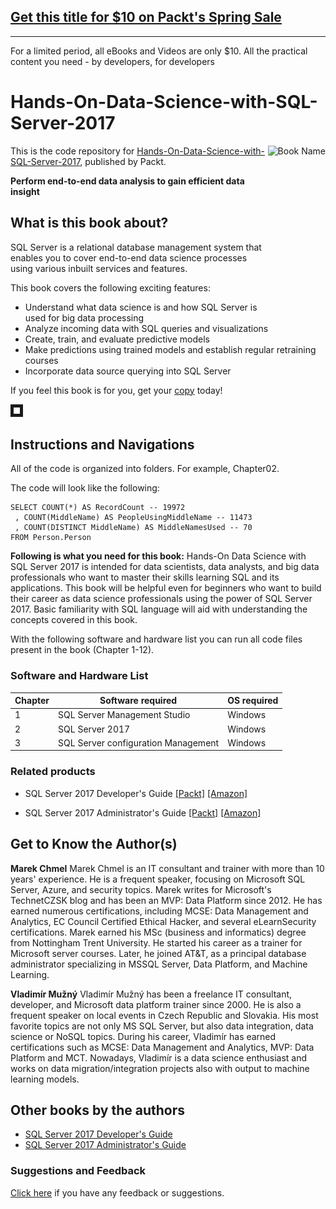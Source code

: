 ## [Get this title for $10 on Packt's Spring Sale](https://www.packt.com/B10336?utm_source=github&utm_medium=packt-github-repo&utm_campaign=spring_10_dollar_2022)
-----
For a limited period, all eBooks and Videos are only $10. All the practical content you need \- by developers, for developers


# Hands-On-Data-Science-with-SQL-Server-2017

<a href="https://www.packtpub.com/big-data-and-business-intelligence/hands-data-science-sql-server-2017?utm_source=github&utm_medium=repository&utm_campaign=9781788996341"><img src="https://dz13w8afd47il.cloudfront.net/sites/default/files/imagecache/ppv4_main_book_cover/B10336.png" alt="Book Name" height="256px" align="right"></a>

This is the code repository for [Hands-On-Data-Science-with-SQL-Server-2017](https://www.packtpub.com/big-data-and-business-intelligence/hands-data-science-sql-server-2017?utm_source=github&utm_medium=repository&utm_campaign=9781788996341), published by Packt.

**Perform end-to-end data analysis to gain efficient data insight**

## What is this book about?
SQL Server is a relational database management system that enables you to cover end-to-end data science processes using various inbuilt services and features. 

This book covers the following exciting features: 
* Understand what data science is and how SQL Server is used for big data processing
* Analyze incoming data with SQL queries and visualizations
* Create, train, and evaluate predictive models
* Make predictions using trained models and establish regular retraining courses
* Incorporate data source querying into SQL Server

If you feel this book is for you, get your [copy](https://www.amazon.com/dp/1788996348) today!

<a href="https://www.packtpub.com/?utm_source=github&utm_medium=banner&utm_campaign=GitHubBanner"><img src="https://raw.githubusercontent.com/PacktPublishing/GitHub/master/GitHub.png" 
alt="https://www.packtpub.com/" border="5" /></a>


## Instructions and Navigations
All of the code is organized into folders. For example, Chapter02.

The code will look like the following:
```
SELECT COUNT(*) AS RecordCount -- 19972
 , COUNT(MiddleName) AS PeopleUsingMiddleName -- 11473
 , COUNT(DISTINCT MiddleName) AS MiddleNamesUsed -- 70
FROM Person.Person
```

**Following is what you need for this book:**
Hands-On Data Science with SQL Server 2017 is intended for data scientists, data analysts, and big data professionals who want to master their skills learning SQL and its applications. This book will be helpful even for beginners who want to build their career as data science professionals using the power of SQL Server 2017. Basic familiarity with SQL language will aid with understanding the concepts covered in this book.

With the following software and hardware list you can run all code files present in the book (Chapter 1-12).

### Software and Hardware List

| Chapter  | Software required                   | OS required                        |
| -------- | ------------------------------------| -----------------------------------|
| 1        | SQL Server Management Studio        | Windows |
| 2        | SQL Server 2017                     | Windows |
| 3        | SQL Server configuration Management | Windows |




### Related products <Other books you may enjoy>
* SQL Server 2017 Developer's Guide [[Packt]](https://www.packtpub.com/big-data-and-business-intelligence/sql-server-2017-developers-guide?utm_source=github&utm_medium=repository&utm_campaign=9781788476195) [[Amazon]](https://www.amazon.com/dp/1788476190)

* SQL Server 2017 Administrator's Guide [[Packt]](https://www.packtpub.com/big-data-and-business-intelligence/sql-server-2017-administrators-guide?utm_source=github&utm_medium=repository&utm_campaign=9781786462541) [[Amazon]](https://www.amazon.com/dp/1786462540)

## Get to Know the Author(s)
**Marek Chmel**
Marek Chmel is an IT consultant and trainer with more than 10 years' experience. He is a frequent speaker, focusing on Microsoft SQL Server, Azure, and security topics. Marek writes for Microsoft's TechnetCZSK blog and has been an MVP: Data Platform since 2012. He has earned numerous certifications, including MCSE: Data Management and Analytics, EC Council Certified Ethical Hacker, and several eLearnSecurity certifications.
Marek earned his MSc (business and informatics) degree from Nottingham Trent University. He started his career as a trainer for Microsoft server courses. Later, he joined AT&T, as a principal database administrator specializing in MSSQL Server, Data Platform, and Machine Learning.

**Vladimír Mužný**
Vladimír Mužný has been a freelance IT consultant, developer, and Microsoft data platform trainer since 2000. He is also a frequent speaker on local events in Czech Republic and Slovakia. His most favorite topics are not only MS SQL Server, but also data integration, data science or NoSQL topics. During his career, Vladimír has earned certifications such as MCSE: Data Management and Analytics, MVP: Data Platform and MCT.
Nowadays, Vladimír is a data science enthusiast and works on data migration/integration projects also with output to machine learning models.


## Other books by the authors
* [SQL Server 2017 Developer's Guide](https://www.packtpub.com/big-data-and-business-intelligence/sql-server-2017-developers-guide?utm_source=github&utm_medium=repository&utm_campaign=9781788476195)
* [SQL Server 2017 Administrator's Guide](https://www.packtpub.com/big-data-and-business-intelligence/sql-server-2017-administrators-guide?utm_source=github&utm_medium=repository&utm_campaign=9781786462541)

### Suggestions and Feedback
[Click here](https://docs.google.com/forms/d/e/1FAIpQLSdy7dATC6QmEL81FIUuymZ0Wy9vH1jHkvpY57OiMeKGqib_Ow/viewform) if you have any feedback or suggestions.

